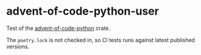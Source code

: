 # advent-of-code-python-user
Test of the [advent-of-code-python](https://github.com/fornwall/advent-of-code/tree/master/crates/python) crate.

The `poetry.lock` is not checked in, so CI tests runs against latest published versions.
